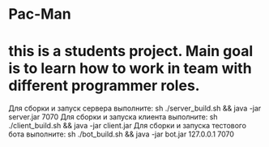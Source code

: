 # Pac-Man
# this is a students project. Main goal is to learn how to work in team with different programmer roles.
Для сборки и запуск сервера выполните:
sh ./server_build.sh && java -jar server.jar 7070
Для сборки и запуска клиента выполните:
sh ./client_build.sh && java -jar client.jar
Для сборки и запуска тестового бота выполните:
sh ./bot_build.sh && java -jar bot.jar 127.0.0.1 7070